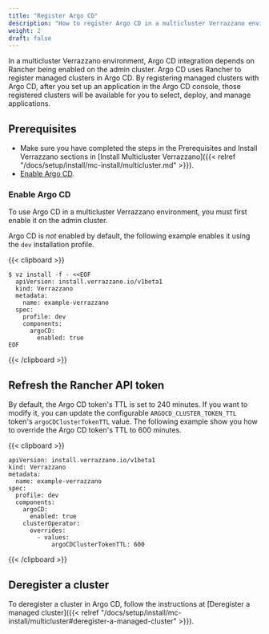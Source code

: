 ```yaml
---
title: "Register Argo CD"
description: "How to register Argo CD in a multicluster Verrazzano environment"
weight: 2
draft: false
---
```


In a multicluster Verrazzano environment, Argo CD integration depends on Rancher being enabled on the admin cluster. Argo CD uses Rancher to register managed clusters in Argo CD. By registering managed clusters with Argo CD, after you set up an application in the Argo CD console, those registered clusters will be available for you to select, deploy, and manage applications.

## Prerequisites

- Make sure you have completed the steps in the Prerequisites and Install Verrazzano sections in [Install Multicluster Verrazzano]({{< relref "/docs/setup/install/mc-install/multicluster.md" >}}).
- [Enable Argo CD](#enable-argo-cd).

### Enable Argo CD

To use Argo CD in a multicluster Verrazzano environment, you must first enable it on the admin cluster.

Argo CD is _not_ enabled by default, the following example enables it using the `dev` installation profile.

{{< clipboard >}}
<div class="highlight">

```
$ vz install -f - <<EOF
  apiVersion: install.verrazzano.io/v1beta1
  kind: Verrazzano
  metadata:
    name: example-verrazzano
  spec:
    profile: dev
    components:    
      argoCD:
        enabled: true
EOF
```
</div>
{{< /clipboard >}}


## Refresh the Rancher API token

By default, the Argo CD token's TTL is set to 240 minutes. If you want to modify it, you can update the configurable `ARGOCD_CLUSTER_TOKEN_TTL` token's `argoCDClusterTokenTTL` value. The following example show you how to override the Argo CD token's TTL to 600 minutes.

{{< clipboard >}}
<div class="highlight">

```
apiVersion: install.verrazzano.io/v1beta1
kind: Verrazzano
metadata:
  name: example-verrazzano
spec:
  profile: dev
  components:
    argoCD:
      enabled: true
    clusterOperator:
      overrides:
        - values:
            argoCDClusterTokenTTL: 600
```

</div>
{{< /clipboard >}}

## Deregister a cluster

To deregister a cluster in Argo CD, follow the instructions at [Deregister a managed cluster]({{< relref "/docs/setup/install/mc-install/multicluster#deregister-a-managed-cluster" >}}).

